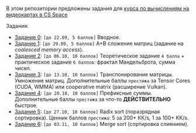 В этом репозитории предложены задания для [курса по вычислениям на видеокартах в CS Space](https://csspace.io/course/2025fall-gpu/)

Задания:

- [Задание 0](https://github.com/GPGPUCourse/GPGPUTasks2025/tree/task00): ```[до 22.09, 5 баллов]``` Вводное.
- [Задание 1](https://github.com/GPGPUCourse/GPGPUTasks2025/tree/task01): ```[до 29.09, 5 баллов]``` A+B сложение матриц (задание на *coalesced memory access*).
- [Задание 2](https://github.com/GPGPUCourse/GPGPUTasks2025/tree/task02): ```[до 06.10, 10 баллов]``` Теоретическое задание ```4 балла``` + практическое задание ```6 баллов```: фрактал Мандельброта, сумма чисел.
- [Задание 3](https://github.com/GPGPUCourse/GPGPUTasks2025/tree/task03): ```[до 13.10, 10 баллов]``` Транспонирование матрицы. Умножение матриц. Дополнительные баллы ```престижа``` за Tensor Cores (CUDA, WMMA) или cooperative matrix (расширение Vulkan).
- [Задание 4](https://github.com/GPGPUCourse/GPGPUTasks2025/tree/task04): ```[до 20.10, 10 баллов]``` Префиксные суммы. Дополнительные баллы ```престижа``` за что-то **ДЕЙСТВИТЕЛЬНО** быстрое.
- [Задание 5](https://github.com/GPGPUCourse/GPGPUTasks2025/tree/task05): ```[до 27.10, 10 баллов]``` Radix sort (поразрядная сортировка). Ценник баллов ```престижа```: 5 за 200+ КК/s, 1 за 100+ KK/s.
- [Задание 6](https://github.com/GPGPUCourse/GPGPUTasks2025/tree/task06): ```[до 03.11, 10 баллов]``` Merge sort (сортировка слиянием).
